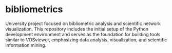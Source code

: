 # bibliometrics
University project focused on bibliometric analysis and scientific network visualization. This repository includes the initial setup of the Python development environment and serves as the foundation for building tools similar to VOSviewer, emphasizing data analysis, visualization, and scientific information mining.
